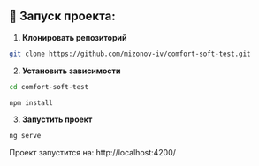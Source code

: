 ## 🚀 Запуск проекта:

1. **Клонировать репозиторий**
```bash
git clone https://github.com/mizonov-iv/comfort-soft-test.git
```

2. **Установить зависимости**
```bash
cd comfort-soft-test
```
```bash
npm install
```

3. **Запустить проект**
```bash
ng serve
```

Проект запустится на:  http://localhost:4200/
